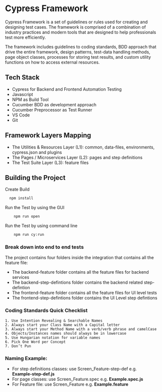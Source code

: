 
# Cypress Framework

Cypress Framework is a set of guidelines or rules used for creating and designing test cases. The framework is comprised of a combination of industry practices and modern tools that are designed to help professionals test more efficiently.

The framework includes guidelines to coding standards, BDD approach that drive the entire framework, design patterns, test-data handling methods, page object classes, processes for storing test results, and custom utility functions on how to access external resources.

## Tech Stack

- Cypress for Backend and Frontend Automation Testing
- Javascript
- NPM as Build Tool
- Cucumber BDD as development approach
- Cucumber Preprocessor as Test Runner
- VS Code
- Git

## Framework Layers Mapping

- The Utilities & Resources Layer (L1): common, data-files, environments, cypress.json and plugins
- The Pages / Microservices Layer (L2): pages and step definitions
- The Test Suite Layer (L3): feature files
## Building the Project

Create Build

```bash
  npm install
```

Run the Test by using the GUI

```bash
    npm run open
```

Run the Test by using command line

```bash
    npm run cy:run
```

### Break down into end to end tests

The project contains four folders inside the integration that contains all the feature file:

- The backend-feature folder contains all the feature files for backend services
- The backend-step-defintions folder contains the backend related step-defintion
- The frontend-feature folder contains all the feature files for UI level tests
- The frontend-step-defintions folder contains the UI Level step defintions


### Coding Standards Quick Checklist

    1. Use Intention Revealing & Searchable Names
    2. Always start your Class Name with a Capital letter
    3. Always start your Method Name with a verb/verb phrase and camelCase
    4. Objects/Instances names should always be in lowercase
    5. Use Hungarian notation for variable names
    6. Pick One Word per Concept
    7. Don’t Pun

### Naming Example:

- For step definitions classes: use Screen_Feature-step-def e.g. **Example-step-def.js**
- For page classes: use Screen_Feature.spec e.g. **Example.spec.js**
- For Feature file: use Screen_Feature e.g. **Example.feature**